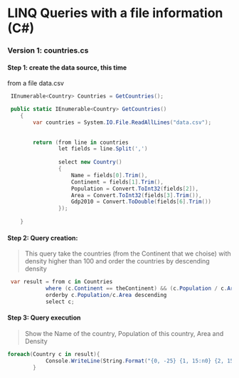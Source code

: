  # LINQ Queries with a file information (C#)

 ### Version 1: countries.cs 

 #### Step 1: create the data source, this time 
from a file data.csv
```c#
 IEnumerable<Country> Countries = GetCountries();
```
```c#
 public static IEnumerable<Country> GetCountries()
    {
        var countries = System.IO.File.ReadAllLines("data.csv");
 
		
        return (from line in countries
                let fields = line.Split(',')
                
                select new Country()
                {
                    Name = fields[0].Trim(),
                    Continent = fields[1].Trim(),
                    Population = Convert.ToInt32(fields[2]),
                    Area = Convert.ToInt32(fields[3].Trim()),	
                    Gdp2010 = Convert.ToDouble(fields[6].Trim())
                });
               
    }
```
 #### Step 2: Query creation:

 > This query take the countries (from the 
Continent that we choise) with density higher than 
100 and order the countries by descending density 

```c#
 var result = from c in Countries
            where (c.Continent == theContinent) && (c.Population / c.Area > 100)
            orderby c.Population/c.Area descending
            select c;
```
 #### Step 3: Query execution 

 > Show the Name of the country, Population of this country, Area and Density

```c#
foreach(Country c in result){
            Console.WriteLine(String.Format("{0, -25} {1, 15:n0} {2, 15:n0} {3, 10:n1}", c.Name, c.Population, c.Area, (1.0*c.Population/c.Area)));
        }  
```

